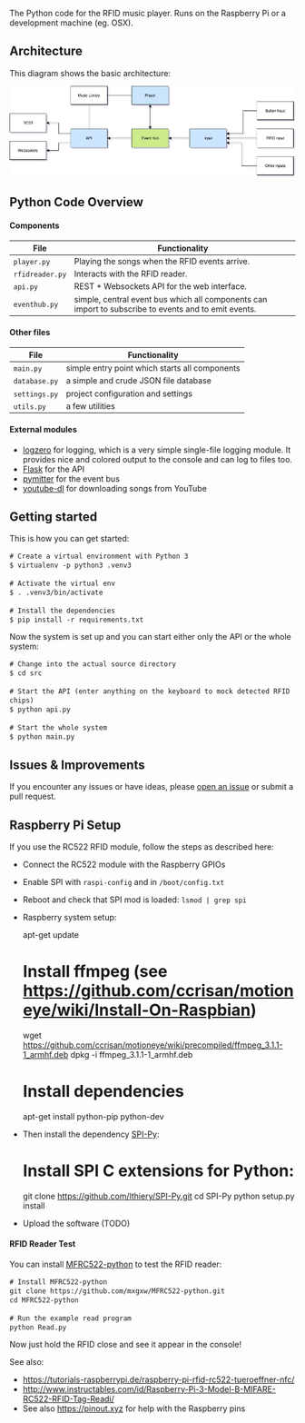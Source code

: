 The Python code for the RFID music player. Runs on the Raspberry Pi or a development machine (eg. OSX).


## Architecture

This diagram shows the basic architecture:

![Architecture](https://raw.githubusercontent.com/metachris/rfid-music-player/master/docs/python-architecture-overview.jpg)


## Python Code Overview

#### Components

File | Functionality
--- | ---
`player.py` | Playing the songs when the RFID events arrive.
`rfidreader.py` | Interacts with the RFID reader.
`api.py` | REST + Websockets API for the web interface.
`eventhub.py`| simple, central event bus which all components can import to subscribe to events and to emit events.

#### Other files

File | Functionality
--- | ---
`main.py` | simple entry point which starts all components
`database.py` | a simple and crude JSON file database
`settings.py` | project configuration and settings
`utils.py` | a few utilities


#### External modules

* [logzero](https://github.com/metachris/logzero) for logging, which is a very simple single-file logging module. It provides nice and colored output to the console and can log to files too.
* [Flask](http://flask.pocoo.org/) for the API
* [pymitter](https://github.com/riga/pymitter) for the event bus
* [youtube-dl](https://github.com/rg3/youtube-dl) for downloading songs from YouTube


## Getting started

This is how you can get started:

    # Create a virtual environment with Python 3
    $ virtualenv -p python3 .venv3

    # Activate the virtual env
    $ . .venv3/bin/activate

    # Install the dependencies
    $ pip install -r requirements.txt

Now the system is set up and you can start either only the API or the whole system:

    # Change into the actual source directory
    $ cd src

    # Start the API (enter anything on the keyboard to mock detected RFID chips)
    $ python api.py

    # Start the whole system
    $ python main.py


## Issues & Improvements

If you encounter any issues or have ideas, please [open an issue](https://github.com/metachris/rfid-music-player/issues/new) or submit a pull request.


## Raspberry Pi Setup

If you use the RC522 RFID module, follow the steps as described here:

* Connect the RC522 module with the Raspberry GPIOs
* Enable SPI with `raspi-config` and in `/boot/config.txt`
* Reboot and check that SPI mod is loaded: `lsmod | grep spi`
* Raspberry system setup:

    apt-get update

    # Install ffmpeg (see https://github.com/ccrisan/motioneye/wiki/Install-On-Raspbian)
    wget https://github.com/ccrisan/motioneye/wiki/precompiled/ffmpeg_3.1.1-1_armhf.deb
    dpkg -i ffmpeg_3.1.1-1_armhf.deb

    # Install dependencies
    apt-get install python-pip python-dev

* Then install the dependency [SPI-Py](https://github.com/lthiery/SPI-Py):

    # Install SPI C extensions for Python:
    git clone https://github.com/lthiery/SPI-Py.git
    cd SPI-Py
    python setup.py install

* Upload the software (TODO)


#### RFID Reader Test

You can install [MFRC522-python](https://github.com/mxgxw/MFRC522-python) to test the RFID reader:

    # Install MFRC522-python
    git clone https://github.com/mxgxw/MFRC522-python.git
    cd MFRC522-python

    # Run the example read program
    python Read.py

Now just hold the RFID close and see it appear in the console!

See also:

* https://tutorials-raspberrypi.de/raspberry-pi-rfid-rc522-tueroeffner-nfc/
* http://www.instructables.com/id/Raspberry-Pi-3-Model-B-MIFARE-RC522-RFID-Tag-Readi/
* See also https://pinout.xyz for help with the Raspberry pins



